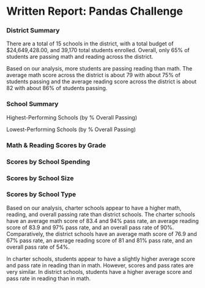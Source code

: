 # Written Report: Pandas Challenge 
### District Summary
There are a total of 15 schools in the district, with a total budget of $24,649,428.00, and 39,170 total students enrolled. Overall, only 65% of students are passing math and reading across the district. 

Based on our analysis, more students are passing reading than math. The average math score across the district is about 79 with about 75% of students passing and the average reading score across the district is about 82 with about 86% of students passing. 

### School Summary
Highest-Performing Schools (by % Overall Passing)

Lowest-Performing Schools (by % Overall Passing)

### Math & Reading Scores by Grade


### Scores by School Spending

### Scores by School Size

### Scores by School Type
Based on our analysis, charter schools appear to have a higher math, reading, and overall passing rate than district schools. The charter schools have an average math score of 83.4 and 94% pass rate, an average reading score of 83.9 and 97% pass rate, and an overall pass rate of 90%. Comparatively, the district schools have an average math score of 76.9 and 67% pass rate, an average reading score of 81 and 81% pass rate, and an overall pass rate of 54%.

In charter schools, students appear to have a slightly higher average score and pass rate in reading than in math. However, scores and pass rates are very similar. In district schools, students have a higher average score and pass rate in reading than in math.
